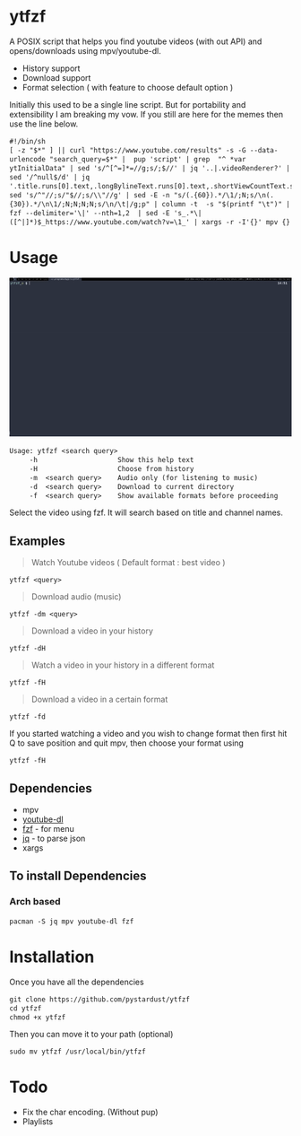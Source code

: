 # ytfzf
A POSIX script that helps you find youtube videos (with out API) and opens/downloads using mpv/youtube-dl.
* History support
* Download support
* Format selection ( with feature to choose default option )

Initially this used to be a single line script. But for portability and extensibility I am breaking my vow. If you still are here for the memes then use the line below.

	#!/bin/sh
	[ -z "$*" ] || curl "https://www.youtube.com/results" -s -G --data-urlencode "search_query=$*" |  pup 'script' | grep  "^ *var ytInitialData" | sed 's/^[^=]*=//g;s/;$//' | jq '..|.videoRenderer?' | sed '/^null$/d' | jq '.title.runs[0].text,.longBylineText.runs[0].text,.shortViewCountText.simpleText,.lengthText.simpleText,.publishedTimeText.simpleText,.videoId'| sed 's/^"//;s/"$//;s/\\"//g' | sed -E -n "s/(.{60}).*/\1/;N;s/\n(.{30}).*/\n\1/;N;N;N;N;s/\n/\t|/g;p" | column -t  -s "$(printf "\t")" | fzf --delimiter='\|' --nth=1,2  | sed -E 's_.*\|([^|]*)$_https://www.youtube.com/watch?v=\1_' | xargs -r -I'{}' mpv {}

# Usage

![Gif](ytfzf.gif)

	Usage: ytfzf <search query>
	     -h                    Show this help text
	     -H                    Choose from history
	     -m  <search query>    Audio only (for listening to music)
	     -d  <search query>    Download to current directory
	     -f  <search query>    Show available formats before proceeding


Select the video using fzf. 
It will search based on title and channel names.

## Examples
> Watch Youtube videos ( Default format : best video )

	ytfzf <query>
	
> Download audio (music)

	ytfzf -dm <query>

> Download a video in your history

	ytfzf -dH

> Watch a video in your history in a different format

	ytfzf -fH

> Download a video in a certain format

	ytfzf -fd


If you started watching a video and you wish to change format then first hit Q to save position and quit mpv, then choose your format using

	ytfzf -fH



## Dependencies
* mpv
* [youtube-dl](https://github.com/ytdl-org/youtube-dl)
* [fzf](https://github.com/junegunn/fzf) - for menu
* [jq](https://github.com/stedolan/jq) - to parse json
* xargs

## To install Dependencies

### Arch based

	pacman -S jq mpv youtube-dl fzf 

# Installation
Once you have all the dependencies

	git clone https://github.com/pystardust/ytfzf
	cd ytfzf
	chmod +x ytfzf

Then you can move it to your path (optional)
	
	sudo mv ytfzf /usr/local/bin/ytfzf

# Todo

* Fix the char encoding. (Without pup)
* Playlists
